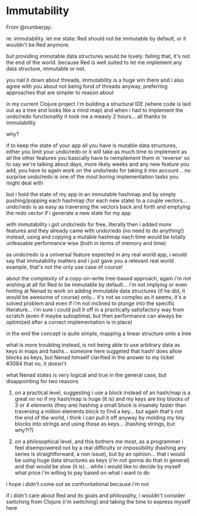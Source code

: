 # Immutability

From @numberjay:

re: immutability.
let me state: Red should not be immutable by default, or it wouldn't be Red anymore.

but providing immutable data structures would be lovely.
failing that, it's not the end of the world.
because Red is well suited to let me implement any data structure, immutable or not. 

you nail it down about threads, immutability is a huge win there and i also agree with you about not being fond of threads anyway, preferring approaches that are simpler to reason about 

in my current Clojure project i'm building a structural IDE (where code is laid out as a tree and looks like a mind map) and when i had to implement the undo/redo functionality it took me a measly 2 hours... all thanks to immutability 

why?

if to keep the state of your app all you have is mutable data structures, either you limit your undo/redo or it will take as much time to implement as all the other features 
you basically have to reimplement them in 'reverse' so to say
we're talking about days, more likely weeks 
and any new feature you add, you have to again work on the undo/redo for taking it into account... 
no surprise undo/redo is one of the most boring implementation tasks you might deal with

but i hold the state of my app in an immutable hashmap and by simply pushing/popping each hashmap (for each new state) to a couple vectors... undo/redo is as easy as traversing the vectors back and forth and emptying the redo vector if i generate a new state for my app 

with immutability i got undo/redo for free, literally then i added more features and they already came with undo/redo (no need to do anything!) 
instead, using and copying a mutable hashmap each time would be totally unfeasable performance wise (both in terms of memory and time)

as undo/redo is a universal feature expected in any real world app, i would say that immutability matters
and i just gave you a relevant real world example, that's not the only use case of course!

about the complexity of a copy-on-write tree-based approach, again i'm not wishing at all for Red to be immutable by default... 
i'm not implying or even hinting at Nenad to work on adding immutable data structures (if he did, it would be awesome of course)
only... it's not as complex as it seems, it's a solved problem and even if i'm not inclined to plunge into the specific literature... i'm sure i could pull it off in a practically satisfactory way from scratch (even if maybe suboptimal, but then performance can always be optimized after a correct implementation is in place) 

in the end the concept is quite simple, mapping a linear structure onto a tree 

what is more troubling instead, is not being able to use arbitrary data as keys in maps and hashs...
someone here suggeted that hash! does allow blocks as keys, but Nenad himself clarified in the answer to my ticket #3084 that no, it doesn't

what Nenad states is very logical and true in the general case, but disappointing for two reasons

1) on a practical level, suggesting i use a block instead of an hash/map is a great no no if my hash/map is huge (it is) and my keys are tiny blocks of 3 or 4 elements (they are)
hashing a small block is insanely faster than traversing a million elements block to find a key...
but again that's not the end of the world, i think i can pull it off anyway by molding my tiny blocks into strings and using those as keys... (hashing strings, but why?!?)

2) on a philosophical level, and this bothers me most, as a programmer i feel disempowered not by a real difficulty or impossibility (hashing any series is straightforward, a non issue), but by an opinion... that i would be using huge data structures as keys (i'm not gonna do that in general) and that would be slow (it is)... while i would like to decide by myself what price i'm willing to pay based on what i want to do

i hope i didn't come out as confrontational because i'm not 

if i didn't care about Red and its goals and philosophy, i wouldn't consider switching from Clojure (i'm switching) and taking the time to express myself here

